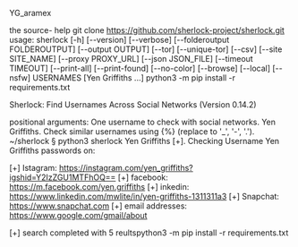 YG_aramex

the source- help
git clone https://github.com/sherlock-project/sherlock.git
usage: sherlock [-h] [--version] [--verbose] [--folderoutput FOLDEROUTPUT]
                [--output OUTPUT] [--tor] [--unique-tor] [--csv]
                [--site SITE_NAME] [--proxy PROXY_URL] [--json JSON_FILE]
                [--timeout TIMEOUT] [--print-all] [--print-found] [--no-color]
                [--browse] [--local] [--nsfw]
                USERNAMES [Yen Griffiths ...]
 python3 -m pip install -r requirements.txt

Sherlock: Find Usernames Across Social Networks (Version 0.14.2)

positional arguments:    One username to check with social networks.
  Yen Griffiths.          Check similar usernames using {%} (replace to '_', '-', '.').
~/sherlock
§ python3 sherlock Yen Griffiths
[+]. Checking Username Yen Griffiths passwords on:

[+]  Istagram: https://instagram.com/yen_griffiths?igshid=Y2IzZGU1MTFhOQ==
[+]  facebook: https://m.facebook.com/yen.griffiths
[+]  inkedin: https://www.linkedin.com/mwlite/in/yen-griffiths-1311311a3
[+]  Snapchat: https://www.snapchat.com
[+]  email addresses: https://www.google.com/gmail/about

[+] search completed with 5 reultspython3 -m pip install -r requirements.txt
